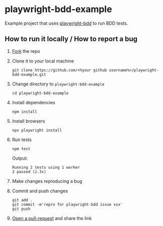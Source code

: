 # playwright-bdd-example

Example project that uses [playwright-bdd](https://github.com/vitalets/playwright-bdd) to run BDD tests.

## How to run it locally / How to report a bug

1. [Fork](https://github.com/vitalets/playwright-bdd-example/fork) the repo
2. Clone it to your local machine
   ```
   git clone https://github.com/<%your github username%>/playwright-bdd-example.git
   ```

2. Change directory to `playwright-bdd-example`
   ```
   cd playwright-bdd-example
   ```

3. Install dependencies
   ```
   npm install
   ```

4. Install browsers
   ```
   npx playwright install
   ```

5. Run tests
   ```
   npm test
   ```
   Output:
   ```
   Running 2 tests using 1 worker
   2 passed (2.3s)
   ```

6. Make changes reproducing a bug

7. Commit and push changes
   ```
   git add .
   git commit -m'repro for playwright-bdd issue xxx'
   git push
   ```
8. [Open a pull-request](https://github.com/vitalets/playwright-bdd-example/pulls) and share the link